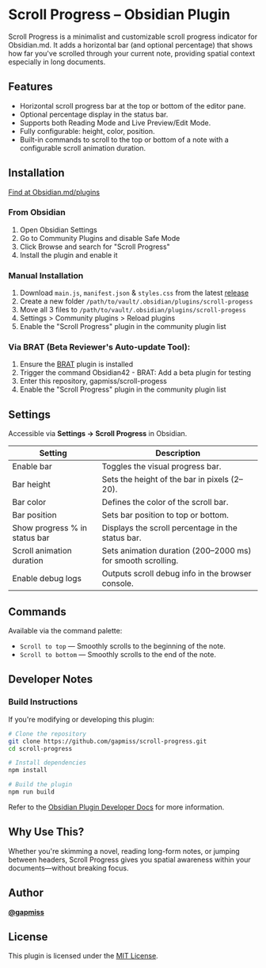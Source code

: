 # Scroll Progress – Obsidian Plugin

Scroll Progress is a minimalist and customizable scroll progress indicator for Obsidian.md. It adds a horizontal bar (and optional percentage) that shows how far you've scrolled through your current note, providing spatial context especially in long documents.

## Features

- Horizontal scroll progress bar at the top or bottom of the editor pane.
- Optional percentage display in the status bar.
- Supports both Reading Mode and Live Preview/Edit Mode.
- Fully configurable: height, color, position.
- Built-in commands to scroll to the top or bottom of a note with a configurable scroll animation duration.

## Installation

[Find at Obsidian.md/plugins](https://obsidian.md/plugins?search=scroll-progress)

### From Obsidian

1. Open Obsidian Settings
2. Go to Community Plugins and disable Safe Mode
3. Click Browse and search for "Scroll Progress"
4. Install the plugin and enable it

### Manual Installation

1. Download `main.js`, `manifest.json` & `styles.css` from the latest [release](https://github.com/gapmiss/scroll-progess/releases/)
2. Create a new folder `/path/to/vault/.obsidian/plugins/scroll-progess`
3. Move all 3 files to `/path/to/vault/.obsidian/plugins/scroll-progess`
4. Settings > Community plugins > Reload plugins
5. Enable the "Scroll Progress" plugin in the community plugin list

### Via BRAT (Beta Reviewer's Auto-update Tool):

1. Ensure the [BRAT](https://github.com/TfTHacker/obsidian42-brat) plugin is installed
2. Trigger the command Obsidian42 - BRAT: Add a beta plugin for testing
3. Enter this repository, gapmiss/scroll-progess
4. Enable the "Scroll Progress" plugin in the community plugin list

## Settings

Accessible via **Settings → Scroll Progress** in Obsidian.

| Setting                          | Description                                                   |
|----------------------------------|---------------------------------------------------------------|
| Enable bar                       | Toggles the visual progress bar.                             |
| Bar height                       | Sets the height of the bar in pixels (2–20).                 |
| Bar color                        | Defines the color of the scroll bar.                         |
| Bar position                     | Sets bar position to top or bottom.                          |
| Show progress % in status bar    | Displays the scroll percentage in the status bar.            |
| Scroll animation duration        | Sets animation duration (200–2000 ms) for smooth scrolling.  |
| Enable debug logs                | Outputs scroll debug info in the browser console.            |

## Commands

Available via the command palette:

- `Scroll to top` — Smoothly scrolls to the beginning of the note.
- `Scroll to bottom` — Smoothly scrolls to the end of the note.

## Developer Notes

### Build Instructions

If you're modifying or developing this plugin:

```bash
# Clone the repository
git clone https://github.com/gapmiss/scroll-progress.git
cd scroll-progress

# Install dependencies
npm install

# Build the plugin
npm run build
```

Refer to the [Obsidian Plugin Developer Docs](https://docs.obsidian.md/Plugins) for more information.

## Why Use This?

Whether you're skimming a novel, reading long-form notes, or jumping between headers, Scroll Progress gives you spatial awareness within your documents—without breaking focus.

## Author

**[@gapmiss](https://github.com/gapmiss)**

## License

This plugin is licensed under the [MIT License](./LICENSE).